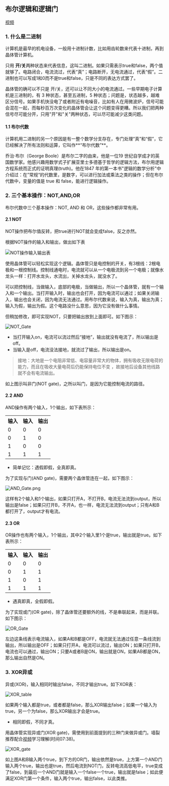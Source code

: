 ## 布尔逻辑和逻辑门

[视频](https://www.bilibili.com/video/av21376839?p=3)

### 1. 什么是二进制

计算机是最早的机电设备，一般用十进制计数，比如用齿轮数来代表十进制，再到晶体管计算机。

只用 **开/关**两种状态来代表信息，这叫二进制。如果只需表示true和false，两个值就够了。电路闭合，电流流过，代表“真”；电路断开，无电流通过，代表“假”。二进制也可以写成1和0而不是true和false，只是不同的表达方式罢了。

晶体管的确可以不只是 开/关，还可以让不同大小的电流通过。一些早期电子计算机是三进制的，有 3 种状态，甚至五进制，5 种状态；问题是，状态越多，越难区分信号。如果手机快没电了或者附近有电噪音，比如有人在用微波炉，信号可能会混在一起，而每秒百万次变化的晶体管会让这个问题变得更糟。所以我们把两种信号尽可能分开，只用"开"和"关"两种状态，可以尽可能减少这类问题。

#### 1.1 布尔代数

计算机用二进制的另一个原因是有一整个数学分支存在，专门处理“真”和“假”，它已经解决了所有法则和运算，它叫作**“布尔代数”**。

乔治·布尔（George Boole）是布尔二字的由来，他是一位19 世纪自学成才的英国数学家。他感兴趣用数学式子扩展亚里士多德基于哲学的逻辑方法，布尔用逻辑方程系统而正式的证明真理(truth)。他在1847 年的第一本书"逻辑的数学分析"中介绍过：在”常规“的代数里，是数字，可以进行加法或乘法之类的操作；但在布尔代数中，变量的值是 true 和 false，能进行逻辑操作。

### 2. 三个基本操作：NOT,AND,OR

布尔代数中三个基本操作：NOT, AND 和 OR，这些操作都非常有用。

#### 2.1 NOT

NOT操作把布尔值反转，把true进行NOT就会变成false，反之亦然。

根据NOT操作的输入和输出，做出如下表

![NOT操作输入输出表](https://i.loli.net/2020/01/09/xvNyu1V3968ADIo.png)

使用晶体管可以轻松实现这个逻辑。晶体管只是电控制的开关，有3根线：2根电极和一根控制线。控制线通电时，电流就可以从一个电极流到另一个电极；就像水龙头一样：打开水龙头，水流出，关掉水龙头，就没水了。

可以把控制线，当做输入，底部的电极，当做输出，所以一个晶体管，就有一个输入和一个输出。当打开输入时，输出也会打开，因为电流可以通过；如果关闭输入，输出也会关闭，因为电流无法通过。用布尔代数来说，输入为真，输出为真；输入为假，输出为假。这个电路没什么意思，因为它没有做什么事情。

但稍加修改，即可实现NOT，只要把输出放到上面即可。如下图示：

![NOT_Gate](https://i.loli.net/2020/01/10/U9uAEVl2vkQoIZn.png)

- 当打开输入on，电流可以流过然后“接地”，输出就没有电流了，所以输出是off。
- 当输入是off，电流没法接地，就流过了输出，所以输出是on。

> 接地：大地是一个电阻非常低、电容量非常大的物体，拥有吸收无限电荷的能力，而且在吸收大量电荷后仍能保持电位不变 ，故接地后设备其他线路就不会有电流输出。

如上图示叫非门(NOT gate)，之所以叫门，是因为它能控制电流的路径。

#### 2.2 AND

AND操作有两个输入，1个输出，如下表所示：

<table>
    <tr>
    	<th>输入</th>
        <th>输入</th>
        <th>输出</th>
    </tr>
    <tr>
    	<td>0</td>
        <td>0</td>
        <td>0</td>
    </tr>
    <tr>
    	<td>0</td>
        <td>1</td>
        <td>0</td>
    </tr>
    <tr>
    	<td>1</td>
        <td>0</td>
        <td>0</td>
    </tr>
    <tr>
    	<td>1</td>
        <td>1</td>
        <td>1</td>
    </tr>
</table>

- 简单记忆：遇假即假，全真即真。

为了实现与门(AND gate)，需要两个晶体管连在一起，如下图示：

![AND_Gate.png](https://i.loli.net/2020/01/10/A6iUJflcoh8K9aD.png)

这样有2个输入和1个输出，如果只打开A，不打开B，电流无法流到output，所以输出是false；如果只打开B，不开A，也一样，电流无法流到output；只有A和B都打开了，output才有电流。

#### 2.3 OR

OR操作也有两个输入，1个输出，其中2个输入里1个是true，输出就是true。如下表所示：

<table>
    <tr>
    	<th>输入</th>
        <th>输入</th>
        <th>输出</th>
    </tr>
    <tr>
    	<td>0</td>
        <td>0</td>
        <td>0</td>
    </tr>
    <tr>
    	<td>0</td>
        <td>1</td>
        <td>1</td>
    </tr>
    <tr>
    	<td>1</td>
        <td>0</td>
        <td>1</td>
    </tr>
    <tr>
    	<td>1</td>
        <td>1</td>
        <td>1</td>
    </tr>
</table>

- 遇真即真，全假即假。

为了实现或门(OR gate)，除了晶体管还要额外的线，不是串联起来，而是并联。如下图示：

![OR_Gate](https://i.loli.net/2020/01/10/wtUjeNZcIHFDysC.png)

左边这条线表示电流输入，如果A和B都是OFF，电流就无法通过任意一条线流到输出，所以输出是OFF；如果只打开A，电流可以流过，输出ON；如果只打开B，电流也可以通过，输出ON；只要A或者B是ON，输出就是ON，如果AB都是ON，那么输出自然是ON。

### 3. XOR异或

异或(XOR)，输入相同时输出false，不同才输出true。如下XOR表：

![XOR_table](https://i.loli.net/2020/01/10/tOUph6iIKxTVQlb.png)

如果两个输入都是true，或者都是false，那么XOR输出false；如果一个输入为true，另一个为false，那么XOR输出才会是true。

- 相同即假，不同才真。

用晶体管实现异或门(XOR gate)，需使用到前面提到的三种门来做异或门。墙裂推荐配合[视频](https://www.bilibili.com/video/av21376839?p=3)学习理解(时间07:38)。

![XOR_gate](https://i.loli.net/2020/01/10/vueRLdVTzGJnqxl.png)

如上图A和B输入两个true，到下方的OR门，输出依然是true，上方第一个AND门输入两个true，输出也是true，然后电流到NOT门，反转电流高低电平，true变成了false，到最后一个AND门就是输入一个false一个true，输出就是false；如此便满足XOR门第一个条件，输入两个true，输出false，以此类推。

